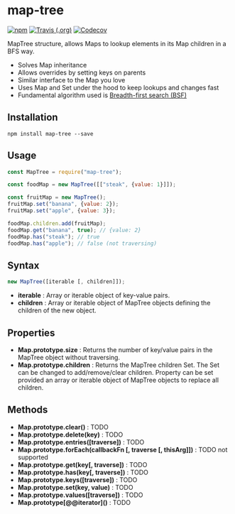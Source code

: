 # map-tree

[![npm](https://img.shields.io/npm/v/map-tree.svg?logo=npm&style=flat-square)](https://www.npmjs.com/package/map-tree) [![Travis (.org)](https://img.shields.io/travis/repraze-org/map-tree.svg?logo=travis&style=flat-square)](https://travis-ci.org/repraze-org/micromand) [![Codecov](https://img.shields.io/codecov/c/github/repraze-org/map-tree.svg?logo=codecov&style=flat-square)](https://codecov.io/gh/repraze-org/map-tree)

MapTree structure, allows Maps to lookup elements in its Map children in a BFS way.

-   Solves Map inheritance
-   Allows overrides by setting keys on parents
-   Similar interface to the Map you love
-   Uses Map and Set under the hood to keep lookups and changes fast
-   Fundamental algorithm used is [Breadth-first search (BSF)](https://en.wikipedia.org/wiki/Breadth-first_search)

## Installation

    npm install map-tree --save

## Usage

```javascript
const MapTree = require("map-tree");

const foodMap = new MapTree([["steak", {value: 1}]]);

const fruitMap = new MapTree();
fruitMap.set("banana", {value: 2});
fruitMap.set("apple", {value: 3});

foodMap.children.add(fruitMap);
foodMap.get("banana", true); // {value: 2}
foodMap.has("steak"); // true
foodMap.has("apple"); // false (not traversing)
```

## Syntax

```javascript
new MapTree([iterable [, children]]);
```

-   **iterable** : Array or iterable object of key-value pairs.
-   **children** : Array or iterable object of MapTree objects defining the children of the new object.

## Properties

-   **Map.prototype.size** : Returns the number of key/value pairs in the MapTree object without traversing.
-   **Map.prototype.children** : Returns the MapTree children Set. The Set can be changed to add/remove/clear children. Property can be set provided an array or iterable object of MapTree objects to replace all children.

## Methods

-   **Map.prototype.clear()** : TODO
-   **Map.prototype.delete(key)** : TODO
-   **Map.prototype.entries(\[traverse\])** : TODO
-   **Map.prototype.forEach(callbackFn \[, traverse \[, thisArg\]\])** : TODO not supported
-   **Map.prototype.get(key\[, traverse\])** : TODO
-   **Map.prototype.has(key\[, traverse\])** : TODO
-   **Map.prototype.keys(\[traverse\])** : TODO
-   **Map.prototype.set(key, value)** : TODO
-   **Map.prototype.values(\[traverse\])** : TODO
-   **Map.prototype\[\@\@iterator\]()** : TODO
